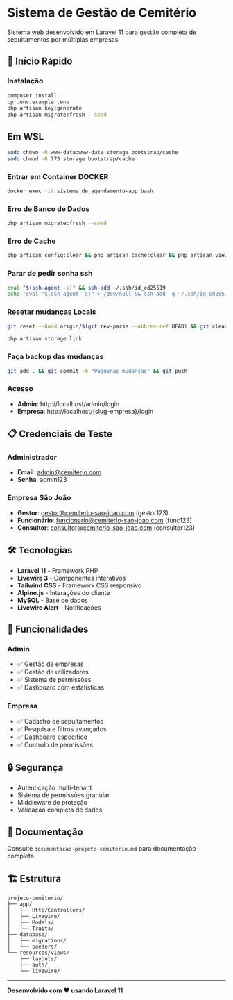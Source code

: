 # Sistema de Gestão de Cemitério

Sistema web desenvolvido em Laravel 11 para gestão completa de sepultamentos por múltiplas empresas.

## 🚀 Início Rápido

### Instalação
```bash
composer install
cp .env.example .env
php artisan key:generate
php artisan migrate:fresh --seed
```

## Em WSL
```bash
sudo chown -R www-data:www-data storage bootstrap/cache
sudo chmod -R 775 storage bootstrap/cache
```

### Entrar em Container DOCKER
```bash
docker exec -it sistema_de_agendamento-app bash
```

### Erro de Banco de Dados
```bash
php artisan migrate:fresh --seed
```

### Erro de Cache
```bash
php artisan config:clear && php artisan cache:clear && php artisan view:clear && php artisan route:clear
```

### Parar de pedir senha ssh
```bash
eval "$(ssh-agent -s)" && ssh-add ~/.ssh/id_ed25519
echo 'eval "$(ssh-agent -s)" > /dev/null && ssh-add -q ~/.ssh/id_ed25519 2>/dev/null || true' | tee -a ~/.zshrc ~/.bashrc
```

### Resetar mudanças Locais
```bash
git reset --hard origin/$(git rev-parse --abbrev-ref HEAD) && git clean -fd && git pull

php artisan storage:link

```

### Faça backup das mudanças
```bash
git add . && git commit -m "Pequenas mudanças" && git push

```
### Acesso
- **Admin**: http://localhost/admin/login
- **Empresa**: http://localhost/{slug-empresa}/login

## 📋 Credenciais de Teste

### Administrador
- **Email**: admin@cemiterio.com
- **Senha**: admin123

### Empresa São João
- **Gestor**: gestor@cemiterio-sao-joao.com (gestor123)
- **Funcionário**: funcionario@cemiterio-sao-joao.com (func123)
- **Consultor**: consultor@cemiterio-sao-joao.com (consultor123)

## 🛠️ Tecnologias

- **Laravel 11** - Framework PHP
- **Livewire 3** - Componentes interativos
- **Tailwind CSS** - Framework CSS responsivo
- **Alpine.js** - Interações do cliente
- **MySQL** - Base de dados
- **Livewire Alert** - Notificações

## 📱 Funcionalidades

### Admin
- ✅ Gestão de empresas
- ✅ Gestão de utilizadores
- ✅ Sistema de permissões
- ✅ Dashboard com estatísticas

### Empresa
- ✅ Cadastro de sepultamentos
- ✅ Pesquisa e filtros avançados
- ✅ Dashboard específico
- ✅ Controlo de permissões

## 🔒 Segurança

- Autenticação multi-tenant
- Sistema de permissões granular
- Middleware de proteção
- Validação completa de dados

## 📖 Documentação

Consulte `documentacao-projeto-cemiterio.md` para documentação completa.

## 🏗️ Estrutura

```
projeto-cemiterio/
├── app/
│   ├── Http/Controllers/
│   ├── Livewire/
│   ├── Models/
│   └── Traits/
├── database/
│   ├── migrations/
│   └── seeders/
└── resources/views/
    ├── layouts/
    ├── auth/
    └── livewire/
```

---

**Desenvolvido com ❤️ usando Laravel 11**
